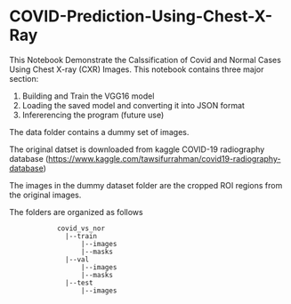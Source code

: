 # COVID-Prediction-Using-Chest-X-Ray

This Notebook Demonstrate the Calssification of Covid and Normal Cases Using Chest X-ray (CXR) Images. 
This notebook contains three major section:

1. Building and Train the VGG16 model
2. Loading the saved model and converting it into JSON format
3. Infererencing the program (future use)

The data folder contains a dummy set of images. 

The original datset is downloaded from kaggle COVID-19 radiography database (https://www.kaggle.com/tawsifurrahman/covid19-radiography-database)

The images in the dummy dataset folder are the cropped ROI regions from the original images.

The folders are organized as follows

                covid_vs_nor
                  |--train
                      |--images
                      |--masks
                  |--val
                      |--images
                      |--masks
                  |--test
                      |--images
